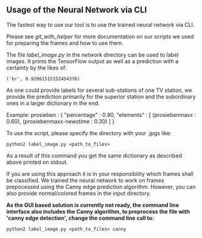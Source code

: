 Usage of the Neural Network via CLI
--------------------------------

The fastest way to use our tool is to use the trained neural network via CLI.

Please see *git_with_helper* for more documentation on our scripts we used for preparing the frames and how to use them.


The file *label_image.py* in the *network* directory can be used to label images. It prints the TensorFlow output as well as a prediction with a certainty by the likes of:

    ('br', 0.92061515152454376)

As one could provide labels for several sub-stations of one TV station, we provide the prediction primarily for the superior station and the subordinary ones in a larger dictionary in the end.

Example:
    prosieben : {
        "percentage" : 0.90,
        "elements" : [
            (prosiebenmaxx : 0.60),
            (prosiebenmaxx-newstime : 0.30)
        ]
    }

To use the script, please specify the directory with your .jpgs like:

    python2 label_image.py <path_to_files>

As a result of this command you get the same dictionary as described above printed on stdout.

If you are using this approach it is in your responsibility which frames shall be classified. We trained the neural network to work on frames prepocessed using the Canny edge prediction algorithm.
However, you can also provide normal/colored frames in the input directory.

**As the GUI based solution is currently not ready, the command line interface also includes the Canny algorithm, to preprocess the file with 'canny edge detection', change the command line call to:**

    python2 label_image.py <path_to_files> canny

